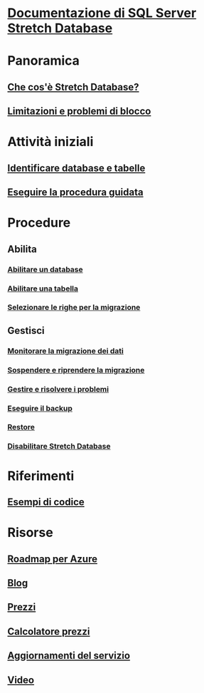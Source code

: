 # [Documentazione di SQL Server Stretch Database](index.md)

# Panoramica
## [Che cos'è Stretch Database?](/sql/sql-server/stretch-database/stretch-database)
## [Limitazioni e problemi di blocco](/sql/sql-server/stretch-database/limitations-for-stretch-database)

# Attività iniziali
## [Identificare database e tabelle](/sql/sql-server/stretch-database/stretch-database-databases-and-tables-stretch-database-advisor)
## [Eseguire la procedura guidata](/sql/sql-server/stretch-database/get-started-by-running-the-enable-database-for-stretch-wizard)

# Procedure
## Abilita
### [Abilitare un database](/sql/sql-server/stretch-database/enable-stretch-database-for-a-database)
### [Abilitare una tabella](/sql/sql-server/stretch-database/enable-stretch-database-for-a-table)
### [Selezionare le righe per la migrazione](/sql/sql-server/stretch-database/select-rows-to-migrate-by-using-a-filter-function-stretch-database)
## Gestisci
### [Monitorare la migrazione dei dati](/sql/sql-server/stretch-database/monitor-and-troubleshoot-data-migration-stretch-database)
### [Sospendere e riprendere la migrazione](/sql/sql-server/stretch-database/pause-and-resume-data-migration-stretch-database)
### [Gestire e risolvere i problemi](/sql/sql-server/stretch-database/manage-and-troubleshoot-stretch-database)
### [Eseguire il backup](/sql/sql-server/stretch-database/backup-stretch-enabled-databases-stretch-database)
### [Restore](/sql/sql-server/stretch-database/restore-stretch-enabled-databases-stretch-database)
### [Disabilitare Stretch Database](/sql/sql-server/stretch-database/disable-stretch-database-and-bring-back-remote-data)

# Riferimenti
## [Esempi di codice](https://azure.microsoft.com/resources/samples/?service=sql-server-database)

# Risorse
## [Roadmap per Azure](https://azure.microsoft.com/roadmap/)
## [Blog](https://blogs.technet.microsoft.com/dataplatforminsider/tag/stretch-database/)
## [Prezzi](https://azure.microsoft.com/pricing/details/sql-server-stretch-database/)
## [Calcolatore prezzi](https://azure.microsoft.com/pricing/calculator/)
## [Aggiornamenti del servizio](https://azure.microsoft.com/updates/?product=sql-server-stretch-database)
## [Video](https://azure.microsoft.com/documentation/videos/index/?services=sql-server-stretch-database)
